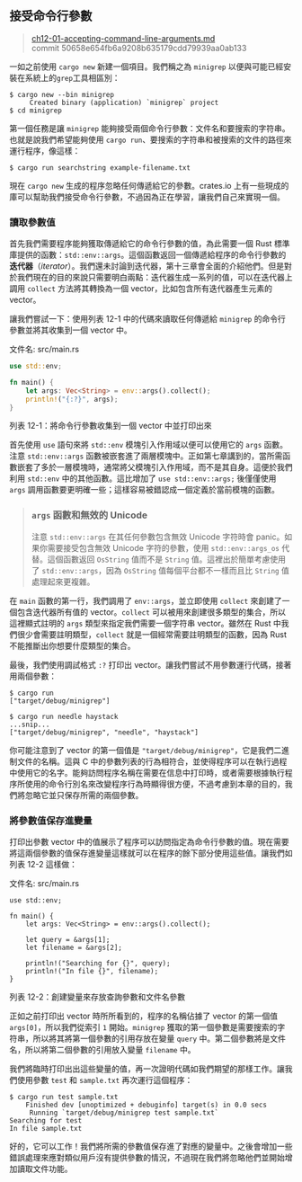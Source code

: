 ## 接受命令行參數

> [ch12-01-accepting-command-line-arguments.md](https://github.com/rust-lang/book/blob/master/second-edition/src/ch12-01-accepting-command-line-arguments.md)
> <br>
> commit 50658e654fb6a9208b635179cdd79939aa0ab133

一如之前使用 `cargo new` 新建一個項目。我們稱之為 `minigrep` 以便與可能已經安裝在系統上的`grep`工具相區別：

```text
$ cargo new --bin minigrep
     Created binary (application) `minigrep` project
$ cd minigrep
```

第一個任務是讓 `minigrep` 能夠接受兩個命令行參數：文件名和要搜索的字符串。也就是說我們希望能夠使用 `cargo run`、要搜索的字符串和被搜索的文件的路徑來運行程序，像這樣：

```text
$ cargo run searchstring example-filename.txt
```

現在 `cargo new` 生成的程序忽略任何傳遞給它的參數。crates.io 上有一些現成的庫可以幫助我們接受命令行參數，不過因為正在學習，讓我們自己來實現一個。

### 讀取參數值

首先我們需要程序能夠獲取傳遞給它的命令行參數的值，為此需要一個 Rust 標準庫提供的函數：`std::env::args`。這個函數返回一個傳遞給程序的命令行參數的 **迭代器**（*iterator*）。我們還未討論到迭代器，第十三章會全面的介紹他們。但是對於我們現在的目的來說只需要明白兩點：迭代器生成一系列的值，可以在迭代器上調用 `collect` 方法將其轉換為一個 vector，比如包含所有迭代器產生元素的 vector。

讓我們嘗試一下：使用列表 12-1 中的代碼來讀取任何傳遞給 `minigrep` 的命令行參數並將其收集到一個 vector 中。

<span class="filename">文件名: src/main.rs</span>

```rust
use std::env;

fn main() {
    let args: Vec<String> = env::args().collect();
    println!("{:?}", args);
}
```

列表 12-1：將命令行參數收集到一個 vector 中並打印出來

首先使用 `use` 語句來將 `std::env` 模塊引入作用域以便可以使用它的 `args` 函數。注意 `std::env::args` 函數被嵌套進了兩層模塊中。正如第七章講到的，當所需函數嵌套了多於一層模塊時，通常將父模塊引入作用域，而不是其自身。這便於我們利用 `std::env` 中的其他函數。這比增加了 `use std::env::args;` 後僅僅使用 `args` 調用函數要更明確一些；這樣容易被錯認成一個定義於當前模塊的函數。

> ### `args` 函數和無效的 Unicode
>
> 注意 `std::env::args` 在其任何參數包含無效 Unicode 字符時會 panic。如果你需要接受包含無效 Unicode 字符的參數，使用 `std::env::args_os` 代替。這個函數返回 `OsString` 值而不是 `String` 值。這裡出於簡單考慮使用了 `std::env::args`，因為 `OsString` 值每個平台都不一樣而且比 `String` 值處理起來更複雜。

在 `main` 函數的第一行，我們調用了 `env::args`，並立即使用 `collect` 來創建了一個包含迭代器所有值的 vector。`collect` 可以被用來創建很多類型的集合，所以這裡顯式註明的 `args` 類型來指定我們需要一個字符串 vector。雖然在 Rust 中我們很少會需要註明類型，`collect` 就是一個經常需要註明類型的函數，因為 Rust 不能推斷出你想要什麼類型的集合。

最後，我們使用調試格式 `:?` 打印出 vector。讓我們嘗試不用參數運行代碼，接著用兩個參數：

```text
$ cargo run
["target/debug/minigrep"]

$ cargo run needle haystack
...snip...
["target/debug/minigrep", "needle", "haystack"]
```

你可能注意到了 vector 的第一個值是 `"target/debug/minigrep"`，它是我們二進制文件的名稱。這與 C 中的參數列表的行為相符合，並使得程序可以在執行過程中使用它的名字。能夠訪問程序名稱在需要在信息中打印時，或者需要根據執行程序所使用的命令行別名來改變程序行為時顯得很方便，不過考慮到本章的目的，我們將忽略它並只保存所需的兩個參數。

### 將參數值保存進變量

打印出參數 vector 中的值展示了程序可以訪問指定為命令行參數的值。現在需要將這兩個參數的值保存進變量這樣就可以在程序的餘下部分使用這些值。讓我們如列表 12-2 這樣做：

<span class="filename">文件名: src/main.rs</span>

```rust,should_panic
use std::env;

fn main() {
    let args: Vec<String> = env::args().collect();

    let query = &args[1];
    let filename = &args[2];

    println!("Searching for {}", query);
    println!("In file {}", filename);
}
```

列表 12-2：創建變量來存放查詢參數和文件名參數

正如之前打印出 vector 時所所看到的，程序的名稱佔據了 vector 的第一個值 `args[0]`，所以我們從索引 `1` 開始。`minigrep` 獲取的第一個參數是需要搜索的字符串，所以將其將第一個參數的引用存放在變量 `query` 中。第二個參數將是文件名，所以將第二個參數的引用放入變量 `filename` 中。

我們將臨時打印出出這些變量的值，再一次證明代碼如我們期望的那樣工作。讓我們使用參數 `test` 和 `sample.txt` 再次運行這個程序：

```text
$ cargo run test sample.txt
    Finished dev [unoptimized + debuginfo] target(s) in 0.0 secs
     Running `target/debug/minigrep test sample.txt`
Searching for test
In file sample.txt
```

好的，它可以工作！我們將所需的參數值保存進了對應的變量中。之後會增加一些錯誤處理來應對類似用戶沒有提供參數的情況，不過現在我們將忽略他們並開始增加讀取文件功能。